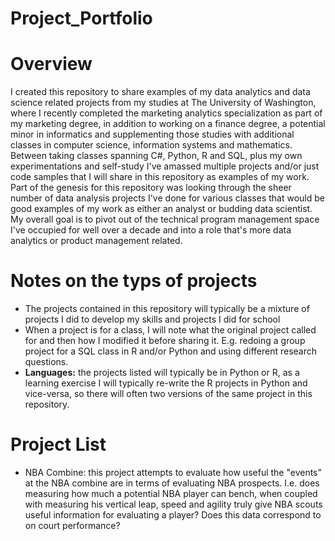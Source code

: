 # Project_Portfolio

# Overview

I created this repository to share examples of my data analytics and data science related projects from my studies at The University of Washington, where I recently completed the marketing analytics specialization as part of my marketing degree, in addition to working on a finance degree, a potential minor in informatics and supplementing those studies with additional classes in computer science, information systems and mathematics. Between taking classes spanning C#, Python, R and SQL, plus my own experimentations and self-study I've amassed multiple projects and/or just code samples that I will share in this repository as examples of my work. Part of the genesis for this repository was looking through the sheer number of data analysis projects I've done for various classes that would be good examples of my work as either an analyst or budding data scientist. My overall goal is to pivot out of the technical program management space I've occupied for well over a decade and into a role that's more data analytics or product management related.


# Notes on the typs of projects

* The projects contained in this repository will typically be a mixture of projects I did to develop my skills and projects I did for school
* When a project is for a class, I will note what the original project called for and then how I modified it before sharing it. E.g. redoing a group project for a SQL class in R and/or Python and using different research questions.
* **Languages:** the projects listed will typically be in Python or R, as a learning exercise I will typically re-write the R projects in Python and vice-versa, so there will often two versions of the same project in this repository.  


# Project List

* NBA Combine: this project attempts to evaluate how useful the "events" at the NBA combine are in terms of evaluating NBA prospects. I.e. does measuring how much a potential NBA player can bench, when coupled with measuring his vertical leap, speed and agility truly give NBA scouts useful information for evaluating a player? Does this data correspond to on court performance? 